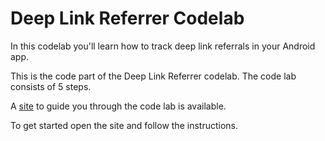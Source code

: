 Deep Link Referrer Codelab
===============================

In this codelab you'll learn how to track deep link referrals in your
Android app.

This is the code part of the Deep Link Referrer codelab.
The code lab consists of 5 steps.

A [site](https://code-labs.io/codelabs/deeplink-referrer/) to guide you through
the code lab is available.

To get started open the site and follow the instructions.
